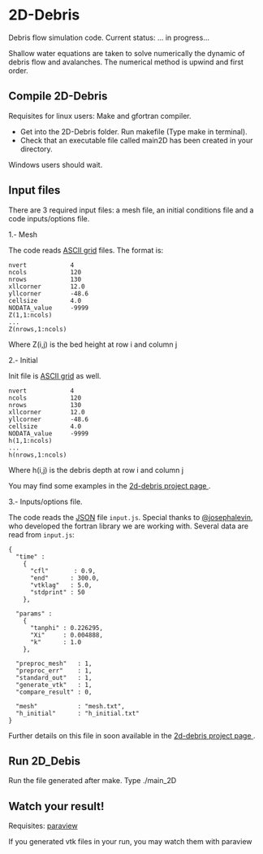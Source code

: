 2D-Debris
=========

Debris flow simulation code. Current status: ... in progress...

Shallow water equations are taken to solve numerically the dynamic of debris flow and avalanches. The numerical method is upwind and first order.


Compile 2D-Debris
-----------------

Requisites for linux users: Make and gfortran compiler. 

* Get into the 2D-Debris folder. Run makefile (Type make in terminal).
* Check that an executable file called main2D has been created in your directory. 

Windows users should wait. 

Input files
-----------

There are 3 required input files: a mesh file, an initial conditions file and a code inputs/options file.

1.- Mesh

The code reads [ASCII grid](http://en.wikipedia.org/wiki/Esri_grid) files. The format is:

    nvert      	     4
    ncols      	     120
    nrows      	     130
    xllcorner  	     12.0
    yllcorner 	     -48.6
    cellsize	     4.0
    NODATA_value     -9999
    Z(1,1:ncols) 
    ...
    Z(nrows,1:ncols)

Where Z(i,j) is the bed height at row i and column j

2.- Initial

Init file is [ASCII grid](http://en.wikipedia.org/wiki/Esri_grid) as well. 

    nvert      	     4
    ncols      	     120
    nrows      	     130
    xllcorner  	     12.0
    yllcorner 	     -48.6
    cellsize	     4.0
    NODATA_value     -9999
    h(1,1:ncols) 
    ...
    h(nrows,1:ncols)

Where h(i,j) is the debris depth at row i and column j

You may find some examples in the [2d-debris project page ](http://guisanchez.github.com/2D-Debris/).

3.- Inputs/options file.

The code reads the [JSON](http://www.json.org/) file `input.js`. Special thanks to [@josephalevin](https://github.com/josephalevin/fson), who developed the fortran library we are working with. Several data are read from `input.js`:

    {
      "time" :
        {
          "cfl"       : 0.9,
          "end"      : 300.0,
          "vtklag"   : 5.0,
          "stdprint" : 50
        },
      
      "params" :
        {
          "tanphi" : 0.226295,
          "Xi"     : 0.004888,
          "k"      : 1.0
        },
        
      "preproc_mesh"   : 1,
      "preproc_err"    : 1,
      "standard_out"   : 1,
      "generate_vtk"   : 1,
      "compare_result" : 0,
      
      "mesh"           : "mesh.txt",
      "h_initial"      : "h_initial.txt"
    }
    	
Further details on this file in soon available in the [2d-debris project page ](http://guisanchez.github.com/2D-Debris/).

    
Run 2D_Debis
------------

Run the file generated after make. Type ./main_2D

Watch your result!
------------------

Requisites: [paraview](http://www.paraview.org)

If you generated vtk files in your run, you may watch them with paraview